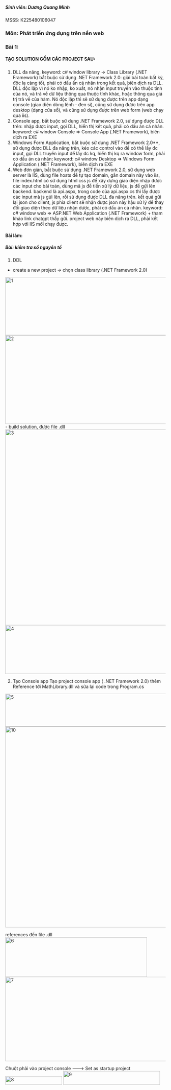 ##### Sinh viên: Dương Quang Minh
MSSS: K225480106047
### Môn: Phát triển ứng dụng trên nền web
### Bài 1:
#### TẠO SOLUTION GỒM CÁC PROJECT SAU:
##### 
 1. DLL đa năng, keyword: c# window library -> Class Library (.NET Framework) bắt buộc sử dụng .NET Framework 2.0: giải bài toán bất kỳ, độc lạ càng tốt, phải có dấu ấn cá nhân trong kết quả, biên dịch ra DLL. DLL độc lập vì nó ko nhập, ko xuất, nó nhận input truyền vào thuộc tính của nó, và trả về dữ liệu thông qua thuộc tính khác, hoặc thông qua giá trị trả về của hàm. Nó độc lập thì sẽ sử dụng được trên app dạng console (giao diện dòng lệnh - đen sì), cũng sử dụng được trên app desktop (dạng cửa sổ), và cũng sử dụng được trên web form (web chạy qua iis).
 2. Console app, bắt buộc sử dụng .NET Framework 2.0, sử dụng được DLL trên: nhập được input, gọi DLL, hiển thị kết quả, phải có dấu án cá nhân. keyword: c# window Console => Console App (.NET Framework), biên dịch ra EXE
 3. Windows Form Application, bắt buộc sử dụng .NET Framework 2.0**, sử dụng được DLL đa năng trên, kéo các control vào để có thể lấy đc input, gọi DLL truyền input để lấy đc kq, hiển thị kq ra window form, phải có dấu án cá nhân; keyword: c# window Desktop => Windows Form Application (.NET Framework), biên dịch ra EXE
 4. Web đơn giản, bắt buộc sử dụng .NET Framework 2.0, sử dụng web server là IIS, dùng file hosts để tự tạo domain, gắn domain này vào iis, file index.html có sử dụng html css js để xây dựng giao diện nhập được các input cho bài toán, dùng mã js để tiền xử lý dữ liệu, js để gửi lên backend. backend là api.aspx, trong code của api.aspx.cs thì lấy được các input mà js gửi lên, rồi sử dụng được DLL đa năng trên. kết quả gửi lại json cho client, js phía client sẽ nhận được json này hậu xử lý để thay đổi giao diện theo dữ liệu nhận dược, phải có dấu án cá nhân. keyword: c# window web => ASP.NET Web Application (.NET Framework) + tham khảo link chatgpt thầy gửi. project web này biên dịch ra DLL, phải kết hợp với IIS mới chạy được.

#### Bài làm:
##### Bài: kiểm tra số nguyên tố
1. DDL
 - create a new project -> chọn class library (.NET Framework 2.0)
<img width="1187" height="182" alt="1" src="https://github.com/user-attachments/assets/c958ba4f-1a51-4e48-8dfb-52d9d6704cd1" />
<img width="573" height="278" alt="2" src="https://github.com/user-attachments/assets/aa4cddbc-68af-46cc-bd2c-d173b2fe16b1" />
 - build solution, được file .dll
<img width="1003" height="613" alt="3" src="https://github.com/user-attachments/assets/b05588c3-288b-4d04-9bc1-ebaa2b2a346d" />
<img width="625" height="153" alt="4" src="https://github.com/user-attachments/assets/1b81c445-22a0-40f3-9546-33d9e50fcd13" />

2. Tạo Console app
Tạo project console app ( .NET Framework 2.0) thêm Reference tới MathLibrary.dll và sửa lại code trong Program.cs
<img width="736" height="103" alt="5" src="https://github.com/user-attachments/assets/1824fe2f-4d3b-4dca-ab8c-4f2ad9f9b8cb" />
<img width="968" height="629" alt="10" src="https://github.com/user-attachments/assets/858da558-499f-4737-9d0d-3b318ae6b6d4" />

references đến file .dll
<img width="445" height="124" alt="6" src="https://github.com/user-attachments/assets/82a1e9bc-7a3c-4d60-8e84-2731773ed0be" />
<img width="740" height="264" alt="7" src="https://github.com/user-attachments/assets/968b9d3d-da1e-46ba-99d8-f8d8bc0d1370" />

Chuột phải vào project console ---> Set as startup project
<img width="178" height="27" alt="8" src="https://github.com/user-attachments/assets/00d01c57-ec6d-45e1-971c-d937511ec982" />
<img width="304" height="43" alt="9" src="https://github.com/user-attachments/assets/6bace90b-9b27-43c6-8efa-9e5c74dd973c" />

